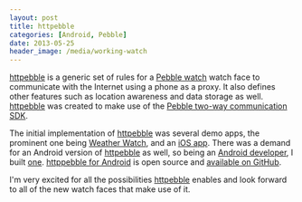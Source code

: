 ```yaml
---
layout: post
title: httpebble
categories: [Android, Pebble]
date: 2013-05-25
header_image: /media/working-watch
---
```

[httpebble](http://kathar.in/httpebble/) is a generic set of rules for a [Pebble watch](http://getpebble.com/)
watch face to communicate with the Internet using a phone as a proxy. It also defines other features such as
location awareness and data storage as well. [httpebble](http://kathar.in/httpebble/) was created to make use of the
[Pebble two-way communication SDK](http://developer.getpebble.com/1/02_Guides/07_CommunicatingPhone).

The initial implementation of [httpebble](http://kathar.in/httpebble/) was several demo apps, the prominent one being
[Weather Watch](https://github.com/Katharine/WeatherWatch), and an [iOS app](https://github.com/Katharine/httpebble-ios).
There was a demand for an Android version of [httpebble](http://kathar.in/httpebble/) as well, so being an
[Android developer](http://lukekorth.com/apps), I built [one](https://play.google.com/store/apps/details?id=com.lukekorth.httpebble).
[httppebble for Android](https://play.google.com/store/apps/details?id=com.lukekorth.httpebble) is open source and
[available on GitHub](https://github.com/lkorth/httpebble-android).

I'm very excited for all the possibilities [httpebble](http://kathar.in/httpebble/) enables and look forward to all of the
new watch faces that make use of it.
